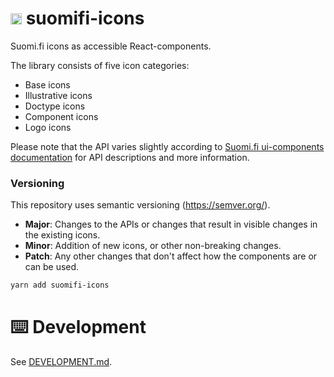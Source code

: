 # <img src="https://avatars0.githubusercontent.com/u/11345641?s=88&v=4" alt="DVV" width="18"/> suomifi-icons

Suomi.fi icons as accessible React-components.

The library consists of five icon categories:

- Base icons
- Illustrative icons
- Doctype icons
- Component icons
- Logo icons

Please note that the API varies slightly according to [Suomi.fi ui-components documentation](https://vrk-kpa.github.io/suomifi-ui-components/#/Introduction/Icons) for API descriptions and more information.

### Versioning

This repository uses semantic versioning (https://semver.org/).

- **Major**: Changes to the APIs or changes that result in visible changes in the existing icons.
- **Minor**: Addition of new icons, or other non-breaking changes.
- **Patch**: Any other changes that don't affect how the components are or can be used.

```bash
yarn add suomifi-icons
```

# ⌨️ Development

See <a href="./DEVELOPMENT.md">DEVELOPMENT.md</a>.
